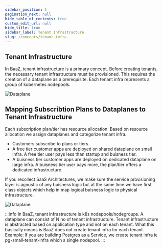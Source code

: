 ```yaml
---
sidebar_position: 1
pagination_next: null
hide_table_of_contents: true
custom_edit_url: null
hide_title: true
sidebar_label: Tenant Infrastructure
slug: /concepts/tenant-infra
---
```


## Tenant Infrastructure

In BaaZ, tenant infrastructure is a primary concept. Before creating tenants, the necessary tenant infrastructure must be provisioned. This requires the creation of a dataplane as a prerequisite. Each tenant infra represents a group of kubernetes nodepools.

<div style={{ textAlign: 'left' }}>
  <img src={require('../../../static/img/ti.png').default} alt="Dataplane" style={{ width: '50%', height: 'auto' }} />
</div>

## Mapping Subscribtion Plans to Dataplanes to Tenant Infrastructure

Each subscription plan/tier has resource allocation. Based on resource allocation we assign dataplanes and categorize tenant infra.

- Customers subscribe to plans or tiers.
- A free tier customer apps are deployed on shared dataplane on small infra. A free tier user pays less than startup and buisness tier.
- A buisness tier customer apps are deployed on dedicated dataplane on large infra. A buisness tier user pays more, the plan/tier offers a dedicated infrastructure.

If you recollect SaaS Architectures, we make sure the service provisioning layer is agnostic of any buisness logic but at the same time we have first class objects which help in map logical buisness logic to physical infrastructure. 

<div style={{ textAlign: 'center' }}>
  <img src={require('../../../static/img/dataplane-ti-map.png').default} alt="Dataplane" style={{ height: 'auto' }} />
</div>

:::info
In BaaZ, tenant infrastructure is k8s nodepools/nodegroups. A dataplane can consist of N no of tenant infrastructure. Tenant infrastructure is abstracted based on application type and not on each tenant.
What this basically means is BaaZ does not create tenant infra for each tenant. Example: If you are building Postgres as a Service, we create tenant infra ie pg-small-tenant-infra which a single nodepool. 
:::